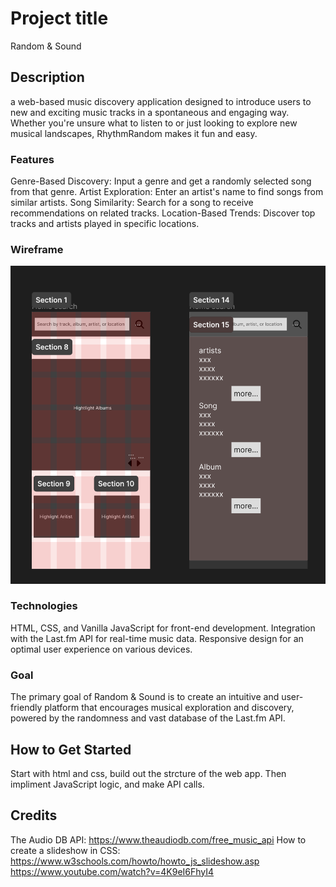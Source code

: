 # Project title
Random & Sound

## Description
a web-based music discovery application designed to introduce users to new and exciting music tracks in a spontaneous and engaging way. Whether you're unsure what to listen to or just looking to explore new musical landscapes, RhythmRandom makes it fun and easy.

### Features
Genre-Based Discovery: Input a genre and get a randomly selected song from that genre.
Artist Exploration: Enter an artist's name to find songs from similar artists.
Song Similarity: Search for a song to receive recommendations on related tracks.
Location-Based Trends: Discover top tracks and artists played in specific locations.

### Wireframe
![image](wireframe.png)

### Technologies
HTML, CSS, and Vanilla JavaScript for front-end development.
Integration with the Last.fm API for real-time music data.
Responsive design for an optimal user experience on various devices.

### Goal
The primary goal of Random & Sound is to create an intuitive and user-friendly platform that encourages musical exploration and discovery, powered by the randomness and vast database of the Last.fm API.


## How to Get Started
Start with html and css, build out the strcture of the web app. 
Then impliment JavaScript logic, and make API calls.

## Credits
The Audio DB API: 
https://www.theaudiodb.com/free_music_api
How to create a slideshow in CSS: 
https://www.w3schools.com/howto/howto_js_slideshow.asp
https://www.youtube.com/watch?v=4K9eI6FhyI4